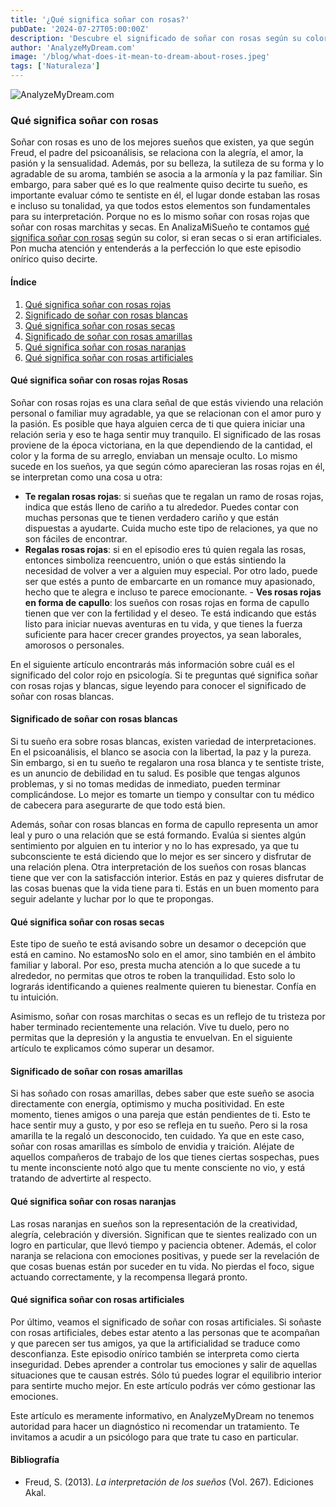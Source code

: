 ```yaml
---
title: '¿Qué significa soñar con rosas?'
pubDate: '2024-07-27T05:00:00Z'
description: 'Descubre el significado de soñar con rosas según su color y estado. Aprende a interpretar estos sueños para comprender mejor tus emociones y situaciones personales.'
author: 'AnalyzeMyDream.com'
image: '/blog/what-does-it-mean-to-dream-about-roses.jpeg'
tags: ['Naturaleza']
---
```


![AnalyzeMyDream.com](/blog/what-does-it-mean-to-dream-about-roses.jpeg)

### Qué significa soñar con rosas

Soñar con rosas es uno de los mejores sueños que existen, ya que según Freud, el padre del psicoanálisis, se relaciona con la alegría, el amor, la pasión y la sensualidad. Además, por su belleza, la sutileza de su forma y lo agradable de su aroma, también se asocia a la armonía y la paz familiar. Sin embargo, para saber qué es lo que realmente quiso decirte tu sueño, es importante evaluar cómo te sentiste en él, el lugar donde estaban las rosas e incluso su tonalidad, ya que todos estos elementos son fundamentales para su interpretación. Porque no es lo mismo soñar con rosas rojas que soñar con rosas marchitas y secas. En AnalizaMiSueño te contamos [qué significa soñar con rosas](#que-significa-soñar-con-rosas) según su color, si eran secas o si eran artificiales. Pon mucha atención y entenderás a la perfección lo que este episodio onírico quiso decirte.

#### Índice

1. [Qué significa soñar con rosas rojas](#que-significa-sonar-con-rosas-rojas)
2. [Significado de soñar con rosas blancas](#significado-de-sonar-con-rosas-blancas)
3. [Qué significa soñar con rosas secas](#que-significa-sonar-con-rosas-secas)
4. [Significado de soñar con rosas amarillas](#significado-de-sonar-con-rosas-amarillas)
5. [Qué significa soñar con rosas naranjas](#que-significa-sonar-con-rosas-naranjas)
6. [Qué significa soñar con rosas artificiales](#que-significa-sonar-con-rosas-artificiales)

#### Qué significa soñar con rosas rojas Rosas

Soñar con rosas rojas es una clara señal de que estás viviendo una relación personal o familiar muy agradable, ya que se relacionan con el amor puro y la pasión. Es posible que haya alguien cerca de ti que quiera iniciar una relación seria y eso te haga sentir muy tranquilo. El significado de las rosas proviene de la época victoriana, en la que dependiendo de la cantidad, el color y la forma de su arreglo, enviaban un mensaje oculto. Lo mismo sucede en los sueños, ya que según cómo aparecieran las rosas rojas en él, se interpretan como una cosa u otra:
- **Te regalan rosas rojas**: si sueñas que te regalan un ramo de rosas rojas, indica que estás lleno de cariño a tu alrededor. Puedes contar con muchas personas que te tienen verdadero cariño y que están dispuestas a ayudarte. Cuida mucho este tipo de relaciones, ya que no son fáciles de encontrar.
- **Regalas rosas rojas**: si en el episodio eres tú quien regala las rosas, entonces simboliza reencuentro, unión o que estás sintiendo la necesidad de volver a ver a alguien muy especial. Por otro lado, puede ser que estés a punto de embarcarte en un romance muy apasionado, hecho que te alegra e incluso te parece emocionante. - **Ves rosas rojas en forma de capullo**: los sueños con rosas rojas en forma de capullo tienen que ver con la fertilidad y el deseo. Te está indicando que estás listo para iniciar nuevas aventuras en tu vida, y que tienes la fuerza suficiente para hacer crecer grandes proyectos, ya sean laborales, amorosos o personales.

En el siguiente artículo encontrarás más información sobre cuál es el significado del color rojo en psicología. Si te preguntas qué significa soñar con rosas rojas y blancas, sigue leyendo para conocer el significado de soñar con rosas blancas.

#### Significado de soñar con rosas blancas

Si tu sueño era sobre rosas blancas, existen variedad de interpretaciones. En el psicoanálisis, el blanco se asocia con la libertad, la paz y la pureza. Sin embargo, si en tu sueño te regalaron una rosa blanca y te sentiste triste, es un anuncio de debilidad en tu salud. Es posible que tengas algunos problemas, y si no tomas medidas de inmediato, pueden terminar complicándose. Lo mejor es tomarte un tiempo y consultar con tu médico de cabecera para asegurarte de que todo está bien.

Además, soñar con rosas blancas en forma de capullo representa un amor leal y puro o una relación que se está formando. Evalúa si sientes algún sentimiento por alguien en tu interior y no lo has expresado, ya que tu subconsciente te está diciendo que lo mejor es ser sincero y disfrutar de una relación plena. Otra interpretación de los sueños con rosas blancas tiene que ver con la satisfacción interior. Estás en paz y quieres disfrutar de las cosas buenas que la vida tiene para ti. Estás en un buen momento para seguir adelante y luchar por lo que te propongas.

#### Qué significa soñar con rosas secas

Este tipo de sueño te está avisando sobre un desamor o decepción que está en camino. No estamosNo solo en el amor, sino también en el ámbito familiar y laboral. Por eso, presta mucha atención a lo que sucede a tu alrededor, no permitas que otros te roben la tranquilidad. Esto solo lo lograrás identificando a quienes realmente quieren tu bienestar. Confía en tu intuición.

Asimismo, soñar con rosas marchitas o secas es un reflejo de tu tristeza por haber terminado recientemente una relación. Vive tu duelo, pero no permitas que la depresión y la angustia te envuelvan. En el siguiente artículo te explicamos cómo superar un desamor.

#### Significado de soñar con rosas amarillas

Si has soñado con rosas amarillas, debes saber que este sueño se asocia directamente con energía, optimismo y mucha positividad. En este momento, tienes amigos o una pareja que están pendientes de ti. Esto te hace sentir muy a gusto, y por eso se refleja en tu sueño. Pero si la rosa amarilla te la regaló un desconocido, ten cuidado. Ya que en este caso, soñar con rosas amarillas es símbolo de envidia y traición. Aléjate de aquellos compañeros de trabajo de los que tienes ciertas sospechas, pues tu mente inconsciente notó algo que tu mente consciente no vio, y está tratando de advertirte al respecto. 

#### Qué significa soñar con rosas naranjas

Las rosas naranjas en sueños son la representación de la creatividad, alegría, celebración y diversión. Significan que te sientes realizado con un logro en particular, que llevó tiempo y paciencia obtener. Además, el color naranja se relaciona con emociones positivas, y puede ser la revelación de que cosas buenas están por suceder en tu vida. No pierdas el foco, sigue actuando correctamente, y la recompensa llegará pronto. 

#### Qué significa soñar con rosas artificiales

Por último, veamos el significado de soñar con rosas artificiales. Si soñaste con rosas artificiales, debes estar atento a las personas que te acompañan y que parecen ser tus amigos, ya que la artificialidad se traduce como desconfianza. Este episodio onírico también se interpreta como cierta inseguridad. Debes aprender a controlar tus emociones y salir de aquellas situaciones que te causan estrés. Sólo tú puedes lograr el equilibrio interior para sentirte mucho mejor. En este artículo podrás ver cómo gestionar las emociones.

Este artículo es meramente informativo, en AnalyzeMyDream no tenemos autoridad para hacer un diagnóstico ni recomendar un tratamiento. Te invitamos a acudir a un psicólogo para que trate tu caso en particular.

#### Bibliografía

- Freud, S. (2013). *La interpretación de los sueños* (Vol. 267). Ediciones Akal.